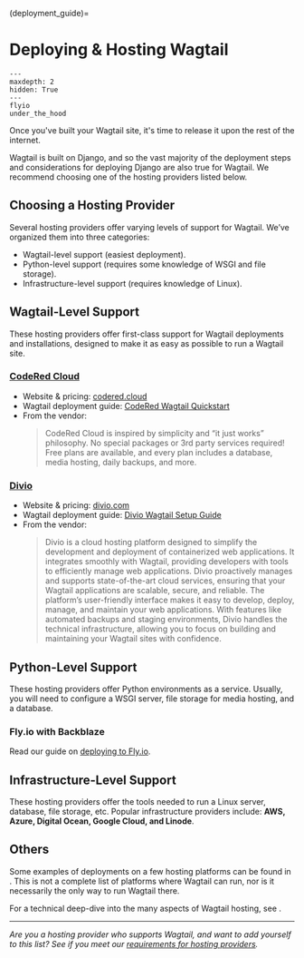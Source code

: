 (deployment_guide)=

# Deploying & Hosting Wagtail

```{toctree}
---
maxdepth: 2
hidden: True
---
flyio
under_the_hood
```

Once you've built your Wagtail site, it's time to release it upon the rest of the internet.

Wagtail is built on Django, and so the vast majority of the deployment steps and considerations for deploying Django are also true for Wagtail. We recommend choosing one of the hosting providers listed below.

## Choosing a Hosting Provider

Several hosting providers offer varying levels of support for Wagtail. We’ve organized them into three categories:

-   Wagtail-level support (easiest deployment).
-   Python-level support (requires some knowledge of WSGI and file storage).
-   Infrastructure-level support (requires knowledge of Linux).

## Wagtail-Level Support

These hosting providers offer first-class support for Wagtail deployments and installations, designed to make it as easy as possible to run a Wagtail site.

### [CodeRed Cloud](https://www.codered.cloud/)

-   Website & pricing: [codered.cloud](https://www.codered.cloud/)
-   Wagtail deployment guide: [CodeRed Wagtail Quickstart](https://www.codered.cloud/docs/wagtail/quickstart/)
-   From the vendor:
    > CodeRed Cloud is inspired by simplicity and “it just works” philosophy. No special packages or 3rd party services required! Free plans are available, and every plan includes a database, media hosting, daily backups, and more.

### [Divio](https://www.divio.com/)

-   Website & pricing: [divio.com](https://www.divio.com/pricing/)
-   Wagtail deployment guide: [Divio Wagtail Setup Guide](https://docs.divio.com/introduction/wagtail/)
-   From the vendor:
    > Divio is a cloud hosting platform designed to simplify the development and deployment of containerized web applications. It integrates smoothly with Wagtail, providing developers with tools to efficiently manage web applications. Divio proactively manages and supports state-of-the-art cloud services, ensuring that your Wagtail applications are scalable, secure, and reliable. The platform’s user-friendly interface makes it easy to develop, deploy, manage, and maintain your web applications. With features like automated backups and staging environments, Divio handles the technical infrastructure, allowing you to focus on building and maintaining your Wagtail sites with confidence.

## Python-Level Support

These hosting providers offer Python environments as a service. Usually, you will need to configure a WSGI server, file storage for media hosting, and a database.

### Fly.io with Backblaze

Read our guide on [deploying to Fly.io](flyio).

## Infrastructure-Level Support

These hosting providers offer the tools needed to run a Linux server, database, file storage, etc. Popular infrastructure providers include: **AWS, Azure, Digital Ocean, Google Cloud, and Linode**.

## Others

Some examples of deployments on a few hosting platforms can be found in [](/advanced_topics/third_party_tutorials). This is not a complete list of platforms where Wagtail can run, nor is it necessarily the only way to run Wagtail there.

For a technical deep-dive into the many aspects of Wagtail hosting, see [](under_the_hood).

---

_Are you a hosting provider who supports Wagtail, and want to add yourself to this list? See if you meet our [requirements for hosting providers](https://github.com/wagtail/wagtail/wiki/Wagtail-Hosting-Providers)._
